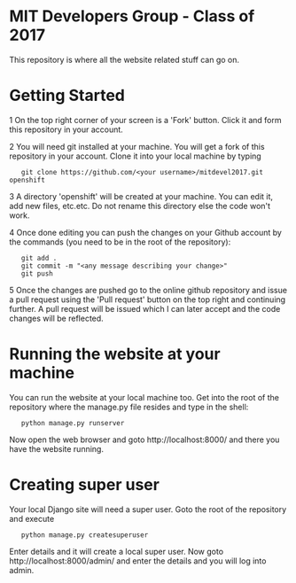 MIT Developers Group - Class of 2017
============

This repository is where all the website related stuff can go on.

Getting Started
============

1 On the top right corner of your screen is a 'Fork' button. Click it and form this repository in your account.

2 You will need git installed at your machine. You will get a fork of this repository in your account. Clone it into your local machine by typing
     
       
       git clone https://github.com/<your username>/mitdevel2017.git openshift


3 A directory 'openshift' will be created at your machine. You can edit it, add new files, etc.etc. Do not rename this directory else the code won't work.

4 Once done editing you can push the changes on your Github account by the commands (you need to be in the root of the repository):


       git add .
       git commit -m "<any message describing your change>"
       git push
     
     
5 Once the changes are pushed go to the online github repository and issue a pull request using the 'Pull request' button on the top right and continuing further. A pull request will be issued which I can later accept and the code changes will be reflected.


Running the website at your machine
=============

You can run the website at your local machine too. Get into the root of the repository where the manage.py file resides and type in the shell:

       python manage.py runserver
       
Now open the web browser and goto http://localhost:8000/ and there you have the website running.

Creating super user
=============
Your local Django site will need a super user. Goto the root of the repository and execute

       python manage.py createsuperuser
       
Enter details and it will create a local super user.
Now goto http://localhost:8000/admin/ and enter the details and you will log into admin.
